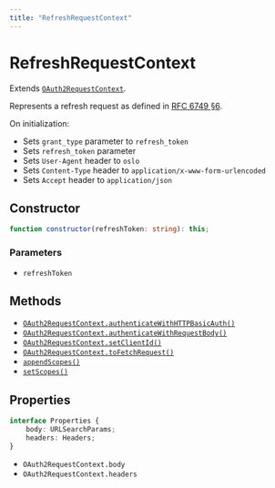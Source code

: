 ```yaml
---
title: "RefreshRequestContext"
---
```


# RefreshRequestContext

Extends [`OAuth2RequestContext`](/reference/main/OAuth2RequestContext).

Represents a refresh request as defined in [RFC 6749 §6](https://datatracker.ietf.org/doc/html/rfc6749#section-6).

On initialization:

- Sets `grant_type` parameter to `refresh_token`
- Sets `refresh_token` parameter
- Sets `User-Agent` header to `oslo`
- Sets `Content-Type` header to `application/x-www-form-urlencoded`
- Sets `Accept` header to `application/json`

## Constructor

```ts
function constructor(refreshToken: string): this;
```

### Parameters

- `refreshToken`

## Methods

- [`OAuth2RequestContext.authenticateWithHTTPBasicAuth()`](/reference/main/OAuth2RequestContext/authenticateWithHTTPBasicAuth)
- [`OAuth2RequestContext.authenticateWithRequestBody()`](/reference/main/OAuth2RequestContext/authenticateWithRequestBody)
- [`OAuth2RequestContext.setClientId()`](/reference/main/OAuth2RequestContext/setClientId)
- [`OAuth2RequestContext.toFetchRequest()`](/reference/main/OAuth2RequestContext/toFetchRequest)
- [`appendScopes()`](/reference/main/RefreshRequestContext/appendScopes)
- [`setScopes()`](/reference/main/RefreshRequestContext/setScopes)

## Properties

```ts
interface Properties {
	body: URLSearchParams;
	headers: Headers;
}
```

- `OAuth2RequestContext.body`
- `OAuth2RequestContext.headers`
